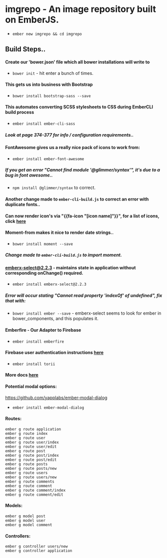 # imgrepo - An image repository built on EmberJS.

* `ember new imgrepo && cd imgrepo`

## Build Steps..
#### Create our 'bower.json' file which all bower installations will write to
* `bower init` - hit enter a bunch of times.

#### This gets us into business with Bootstrap
* `bower install bootstrap-sass --save`

#### This automates converting SCSS stylesheets to CSS during EmberCLI build process
* `ember install ember-cli-sass`
##### Look at page 374-377 for info / configuration requirements..

#### FontAwesome gives us a really nice pack of icons to work from:
* `ember install ember-font-awesome`
##### If you get an error "Cannot find module '@glimmer/syntax'", it's due to a bug in font awesome..
* `npm install @glimmer/syntax` to correct.
#### Another change made to `ember-cli-build.js` to correct an error with duplicate fonts..

#### Can now render icon's via "{{fa-icon "[icon name]"}}", for a list of icons, click [here](http://fontawesome.io/icons/)

#### Moment-from makes it nice to render date strings..
* `bower install moment --save`
##### Change made to `ember-cli-build.js` to import moment.

#### emberx-select@2.2.3 - maintains state in application without corresponding onChange() required.
* `ember install emberx-select@2.2.3`
##### Error will occur stating "Cannot read property 'indexOf' of undefined", fix that with:
* `bower install ember --save` - emberx-select seems to look for ember in bower_components, and this populates it.

#### Emberfire - Our Adapter to Firebase
* `ember install emberfire`

#### Firebase user authentication instructions [here](https://github.com/firebase/emberfire/blob/master/docs/guide/authentication.md)
* `ember install torii`
#### More docs [here](https://github.com/firebase/emberfire/blob/master/docs/migration/1XX-to-2XX.md)

#### Potential modal options:
https://github.com/yapplabs/ember-modal-dialog
* `ember install ember-modal-dialog`


#### Routes:
```
ember g route application
ember g route index
ember g route user
ember g route user/index
ember g route user/edit
ember g route post
ember g route post/index
ember g route post/edit
ember g route posts
ember g route posts/new
ember g route users
ember g route users/new
ember g route comments
ember g route comment
ember g route comment/index
ember g route comment/edit
```

#### Models:
```
ember g model post
ember g model user
ember g model comment
```

#### Controllers:
```
ember g controller users/new
ember g controller application
```
